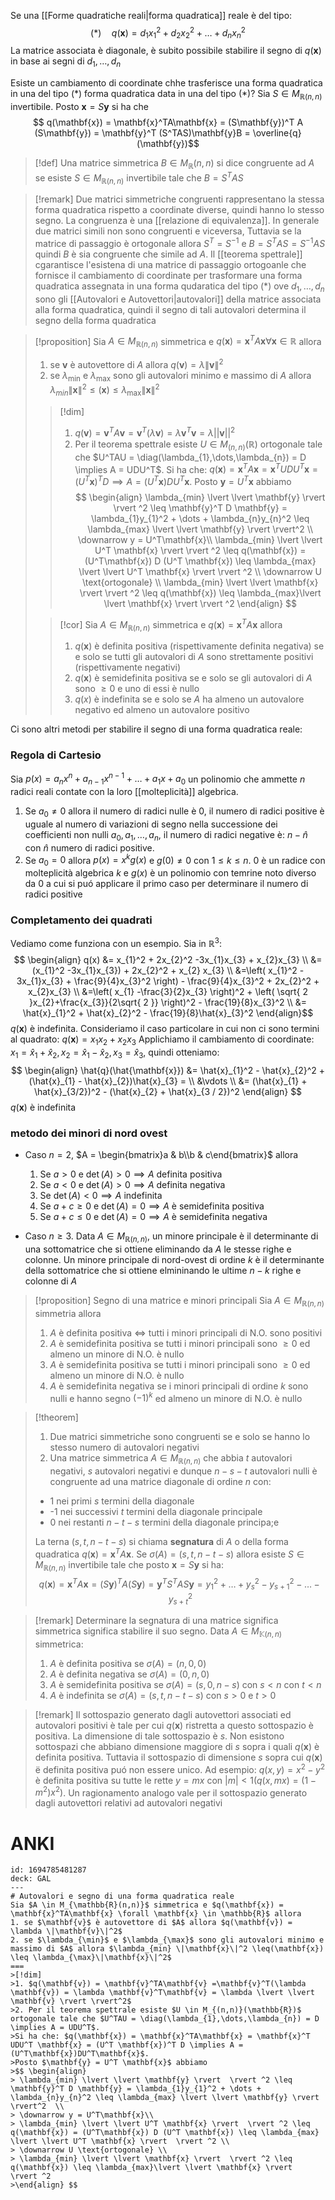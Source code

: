 Se una [[Forme quadratiche reali|forma quadratica]] reale è del tipo:
 $$ 
(*)\quad q(\mathbf{x}) =d_{1}x_{1}^2 + d_{2}x_{2}^2 + \dots + d_{n}x_{n}^2
$$
 La matrice associata è diagonale, è subito possibile stabilire il segno di $q(\mathbf{x})$ in base ai segni di $d_{1},\dots,d_{n}$


Esiste un cambiamento di coordinate chhe trasferisce una forma quadratica in una del tipo $(*)$ forma quadratica data in una del tipo $(*)$?
Sia $S \in M_{\mathbb{R}(n,n)}$ invertibile. Posto $\mathbf{x} = S\mathbf{y}$ si ha che
 $$ q(\mathbf{x}) = \mathbf{x}^TA\mathbf{x} = (S\mathbf{y})^T A (S\mathbf{y}) = \mathbf{y}^T (S^TAS)\mathbf{y}B = \overline{q}(\mathbf{y})$$
>[!def]
>Una matrice simmetrica $B \in M_{\mathbb{R}}(n,n)$ si dice congruente ad $A$ se esiste $S \in M_{\mathbb{R}(n,n)}$ invertibile tale che $B = S^TAS$


>[!remark]
>Due matrici simmetriche congruenti rappresentano la stessa forma quadratica rispetto a coordinate diverse, quindi hanno lo stesso segno. La congruenza è una [[relazione di equivalenza]]. In generale due matrici simili non sono congruenti e viceversa, Tuttavia se la matrice di passaggio è ortogonale allora $S^T = S^{-1}$ e $B =S^TAS = S^{-1}AS$ quindi $B$ è sia congruente che simile ad $A$. Il [[teorema spettrale]] cgarantisce l'esistena di una matrice di passaggio ortogoanle che fornisce il cambiamento di coordinate per trasformare una forma quadratica assegnata in una forma qudaratica del tipo $(*)$ ove $d_{1},\dots,d_{n}$ sono gli [[Autovalori e Autovettori|autovalori]] della matrice associata alla forma quadratica, quindi il segno di tali autovalori determina il segno della forma quadratica


>[!proposition]
>Sia $A \in M_{\mathbb{R}(n,n)}$ simmetrica e $q(\mathbf{x}) = \mathbf{x}^TA\mathbf{x} \forall \mathbf{x} \in \mathbb{R}$ allora
>1. se $\mathbf{v}$ è autovettore di $A$ allora $q(\mathbf{v}) = \lambda \|\mathbf{v}\|^2$
>2. se $\lambda_{\min}$ e $\lambda_{\max}$ sono gli autovalori minimo e massimo di $A$ allora $\lambda_{min} \|\mathbf{x}\|^2 \leq(\mathbf{x}) \leq \lambda_{\max}\|\mathbf{x}\|^2$ 
>
>>[!dim]
>>1. $q(\mathbf{v}) = \mathbf{v}^TA\mathbf{v} =\mathbf{v}^T(\lambda \mathbf{v}) = \lambda \mathbf{v}^T\mathbf{v} = \lambda \lvert \lvert \mathbf{v} \rvert \rvert^2$
>>2. Per il teorema spettrale esiste $U \in M_{(n,n)}(\mathbb{R})$ ortogonale tale che $U^TAU = \diag(\lambda_{1},\dots,\lambda_{n}) = D \implies A = UDU^T$.
>>Si ha che: $q(\mathbf{x}) = \mathbf{x}^TA\mathbf{x} = \mathbf{x}^T UDU^T \mathbf{x} = (U^T \mathbf{x})^T D \implies A = (U^T\mathbf{x})DU^T\mathbf{x}$.
>>Posto $\mathbf{y} = U^T \mathbf{x}$ abbiamo
>>$$ \begin{align}
>> \lambda_{min} \lvert \lvert \mathbf{y} \rvert  \rvert ^2 \leq \mathbf{y}^T D \mathbf{y} = \lambda_{1}y_{1}^2 + \dots + \lambda_{n}y_{n}^2 \leq \lambda_{max} \lvert \lvert \mathbf{y} \rvert  \rvert^2  \\ 
>> \downarrow y = U^T\mathbf{x}\\
>> \lambda_{min} \lvert \lvert U^T \mathbf{x} \rvert  \rvert ^2 \leq q(\mathbf{x}) = (U^T\mathbf{x}) D (U^T \mathbf{x}) \leq \lambda_{max} \lvert \lvert U^T \mathbf{x} \rvert  \rvert ^2 \\
>> \downarrow U \text{ortogonale} \\
>> \lambda_{min} \lvert \lvert \mathbf{x} \rvert  \rvert ^2 \leq q(\mathbf{x}) \leq \lambda_{max}\lvert \lvert \mathbf{x} \rvert  \rvert ^2
>>\end{align} $$
>
>>[!cor]
>>Sia $A \in M_{\mathbb{R}(n,n)}$ simmetrica e $q(\mathbf{x}) = \mathbf{x}^TA\mathbf{x}$ allora
>>1. $q(\mathbf{x})$ è definita positiva (rispettivamente definita negativa) se e solo se tutti gli autovalori di $A$ sono strettamente positivi (rispettivamente negativi)
>>2. $q(\mathbf{x})$ è semidefinita positiva se e solo se gli autovalori di $A$ sono $\geq 0$ e uno di essi è nullo
>>3. $q(x)$ è indefinita se e solo se $A$ ha almeno un autovalore negativo ed almeno un autovalore positivo

Ci sono altri metodi per stabilire il segno di una forma quadratica reale:

### Regola di Cartesio
Sia $p(x) = a_{n}x^n + a_{n-1}x^{n-1} + \dots +a_{1}x + a_{0}$ un polinomio che ammette $n$ radici reali contate con la loro [[molteplicità]] algebrica.
1. Se $a_{0} \neq 0$ allora il numero di radici nulle è $0$, il numero di radici positive è uguale al numero di variazioni di segno nella successione dei coefficienti non nulli $a_{0},a_{1},\dots,a_{n},$ il numero di radici negative è: $n - \hat{n}$ con $\hat{n}$ numero di radici positive.
2. Se $a_{0} = 0$ allora $p(x) = x^kg(x)$ e $g(0) \neq 0$ con $1 \leq k \leq n$. $0$ è un radice con molteplicità algebrica $k$ e $g(x)$ è un polinomio con temrine noto diverso da ${0}$ a cui si puó applicare il primo caso per determinare il numero di radici positive

### Completamento dei quadrati
Vediamo come funziona con un esempio. Sia in $\mathbb{R}^3$:
$$ \begin{align}
q(x) &= x_{1}^2 + 2x_{2}^2 -3x_{1}x_{3} + x_{2}x_{3}  \\
&=(x_{1}^2 -3x_{1}x_{3}) + 2x_{2}^2 + x_{2} x_{3} \\
&=\left( x_{1}^2 - 3x_{1}x_{3} + \frac{9}{4}x_{3}^2 \right) - \frac{9}{4}x_{3}^2 + 2x_{2}^2 + x_{2}x_{3} \\
&=\left( x_{1} -\frac{3}{2}x_{3} \right)^2 + \left( \sqrt{ 2 }x_{2}+\frac{x_{3}}{2\sqrt{ 2 }}  \right)^2 - \frac{19}{8}x_{3}^2 \\
&= \hat{x}_{1}^2 + \hat{x}_{2}^2 - \frac{19}{8}\hat{x}_{3}^2
\end{align}$$
$q(\mathbf{x})$ è indefinita. Consideriamo il caso particolare in cui non ci sono termini al quadrato: $q(\mathbf{x}) = x_{1}x_{2}+x_{2}x_{3}$
Applichiamo il cambiamento di coordinate:
$x_{1} = \hat{x}_{1} + \hat{x}_{2}, x_{2} = \hat{x}_{1}-\hat{x}_{2}, x_{3}=\hat{x}_{3}$, quindi otteniamo:
$$ \begin{align}
\hat{q}(\hat{\mathbf{x}}) &= \hat{x}_{1}^2 - \hat{x}_{2}^2 + (\hat{x}_{1} - \hat{x}_{2})\hat{x}_{3} = \\
&\vdots \\
&= (\hat{x}_{1} + \hat{x}_{3/2})^2 - (\hat{x}_{2} + \hat{x}_{3 / 2})^2
\end{align} $$
$q(\mathbf{x})$ è indefinita



### metodo dei minori di nord ovest

* Caso $n = 2$, $A = \begin{bmatrix}a & b\\b & c\end{bmatrix}$ allora
	1. Se $a > 0$ e $\det(A) > 0 \implies A$ definita positiva
	2. Se $a < 0$ e $\det(A) >0 \implies A$ definita negativa
	3. Se $\det(A) < 0 \implies A$ indefinita
	4. Se $a + c \geq 0$ e $\det(A)=0 \implies A$ è semidefinita positiva
	5. Se $a + c \leq 0$ e $\det(A) = 0 \implies A$ è semidefinita negativa

* Caso $n \geq 3$. Data $A \in M_{\mathbb{R}(n,n)}$, un minore principale è il determinante di una sottomatrice che si ottiene eliminando da $A$ le stesse righe e colonne. Un minore principale di nord-ovest di ordine $k$ è il determinante della sottomatrice che si ottiene elmininando le ultime $n -k$ righe e colonne di $A$

>[!proposition] Segno di una matrice e minori principali
>Sia $A \in M_{\mathbb{R}(n,n)}$ simmetria allora
>1. $A$ è definita positiva $\iff$ tutti i minori principali di N.O. sono positivi
>2. $A$ è semidefinita positiva se tutti i minori principali sono $\geq 0$ ed almeno un minore di N.O. è nullo
>3. $A$ è semidefinita positiva se tutti i minori principali sono $\geq 0$ ed almeno un minore di N.O. è nullo
>4. $A$ è semidefinita negativa se i minori principali di ordine $k$ sono nulli e hanno segno $(-1)^k$ ed almeno un minore di N.O. è nullo


>[!theorem]
>1. Due matrici simmetriche sono congruenti se e solo se hanno lo stesso numero di autovalori negativi
>2. Una matrice simmetrica $A \in M_{\mathbb{R}(n,n)}$ che abbia $t$ autovalori negativi, $s$ autovalori negativi e dunque $n-s-t$ autovalori nulli è congruente ad una matrice diagonale di ordine $n$ con:
>	* 1 nei primi $s$ termini della diagonale
>	* -1 nei successivi $t$ termini della diagonale principale
>	* 0 nei restanti $n-t-s$ termini della diagonale principa;e
>
>La terna $(s,t,n-t-s)$ si chiama **segnatura** di $A$ o della forma quadratica $q(\mathbf{x}) = \mathbf{x}^TA\mathbf{x}$. Se $\sigma(A) = (s,t,n-t-s)$ allora esiste $S \in M_{\mathbb{R}(n,n)}$ invertibile tale che posto $\mathbf{x} = S\mathbf{y}$ si ha:
> $$ q(\mathbf{x}) = \mathbf{x}^TA\mathbf{x} = (S\mathbf{y})^TA(S\mathbf{y}) = \mathbf{y}^T S^T AS \mathbf{y} = y_{1}^2 + \dots + y_{s}^2 - y_{s+1}^2 - \dots - y^2_{s+t}$$

>[!remark]
> Determinare la segnatura di una matrice significa simmetrica significa stabilire il suo segno. Data $A \in M_{\mathbb{K}(n,n)}$ simmetrica:
> 1. $A$ è definita positiva se $\sigma(A) = (n,0,0)$
> 2. $A$ è definita negativa se $\sigma(A) = (0,n,0)$
> 3. $A$ è semidefinita positiva se $\sigma(A) = (s,0,n-s)$ con $s < n$ con $t < n$
> 4. $A$ è indefinita se $\sigma(A) = (s,t,n-t-s)$ con $s > 0$ e $t > 0$


>[!remark]
>Il sottospazio generato dagli autovettori associati ed autovalori positivi è tale per cui $q(\mathbf{x})$ ristretta a questo sottospazio è positiva. La dimensione di tale sottospazio è $s$. Non esistono sottospazi che abbiano dimensione maggiore di $s$ sopra i quali $q(\mathbf{x})$ è definita positiva. Tuttavia il sottospazio di dimensione $s$ sopra cui $q(\mathbf{x})$ ë definita positiva puó non essere unico.
>Ad esempio: $q(x,y) = x^2 - y^2$ è definita positiva su tutte le rette $y = mx$ con $|m| < 1 (q(x,mx)=(1-m^2)x^2)$. Un ragionamento analogo vale per il sottospazio generato dagli autovettori relativi ad autovalori negativi 


# ANKI

```anki
id: 1694785481287
deck: GAL
---
# Autovalori e segno di una forma quadratica reale
Sia $A \in M_{\mathbb{R}(n,n)}$ simmetrica e $q(\mathbf{x}) = \mathbf{x}^TA\mathbf{x} \forall \mathbf{x} \in \mathbb{R}$ allora
1. se $\mathbf{v}$ è autovettore di $A$ allora $q(\mathbf{v}) = \lambda \|\mathbf{v}\|^2$
2. se $\lambda_{\min}$ e $\lambda_{\max}$ sono gli autovalori minimo e massimo di $A$ allora $\lambda_{min} \|\mathbf{x}\|^2 \leq(\mathbf{x}) \leq \lambda_{\max}\|\mathbf{x}\|^2$ 
===
>[!dim]
>1. $q(\mathbf{v}) = \mathbf{v}^TA\mathbf{v} =\mathbf{v}^T(\lambda \mathbf{v}) = \lambda \mathbf{v}^T\mathbf{v} = \lambda \lvert \lvert \mathbf{v} \rvert \rvert^2$
>2. Per il teorema spettrale esiste $U \in M_{(n,n)}(\mathbb{R})$ ortogonale tale che $U^TAU = \diag(\lambda_{1},\dots,\lambda_{n}) = D \implies A = UDU^T$.
>Si ha che: $q(\mathbf{x}) = \mathbf{x}^TA\mathbf{x} = \mathbf{x}^T UDU^T \mathbf{x} = (U^T \mathbf{x})^T D \implies A = (U^T\mathbf{x})DU^T\mathbf{x}$.
>Posto $\mathbf{y} = U^T \mathbf{x}$ abbiamo
>$$ \begin{align}
> \lambda_{min} \lvert \lvert \mathbf{y} \rvert  \rvert ^2 \leq \mathbf{y}^T D \mathbf{y} = \lambda_{1}y_{1}^2 + \dots + \lambda_{n}y_{n}^2 \leq \lambda_{max} \lvert \lvert \mathbf{y} \rvert  \rvert^2  \\ 
> \downarrow y = U^T\mathbf{x}\\
> \lambda_{min} \lvert \lvert U^T \mathbf{x} \rvert  \rvert ^2 \leq q(\mathbf{x}) = (U^T\mathbf{x}) D (U^T \mathbf{x}) \leq \lambda_{max} \lvert \lvert U^T \mathbf{x} \rvert  \rvert ^2 \\
> \downarrow U \text{ortogonale} \\
> \lambda_{min} \lvert \lvert \mathbf{x} \rvert  \rvert ^2 \leq q(\mathbf{x}) \leq \lambda_{max}\lvert \lvert \mathbf{x} \rvert  \rvert ^2
>\end{align} $$
```

